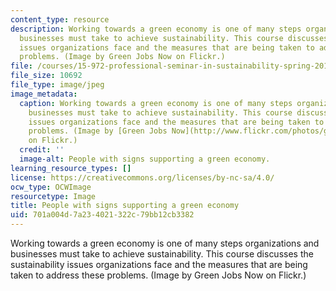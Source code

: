 ```yaml
---
content_type: resource
description: Working towards a green economy is one of many steps organizations and
  businesses must take to achieve sustainability. This course discusses the sustainability
  issues organizations face and the measures that are being taken to address these
  problems. (Image by Green Jobs Now on Flickr.)
file: /courses/15-972-professional-seminar-in-sustainability-spring-2010/701a004d7a234021322c79bb12cb3382_15-972s10-th.jpg
file_size: 10692
file_type: image/jpeg
image_metadata:
  caption: Working towards a green economy is one of many steps organizations and
    businesses must take to achieve sustainability. This course discusses the sustainability
    issues organizations face and the measures that are being taken to address these
    problems. (Image by [Green Jobs Now](http://www.flickr.com/photos/green4all/2987368178/)
    on Flickr.)
  credit: ''
  image-alt: People with signs supporting a green economy.
learning_resource_types: []
license: https://creativecommons.org/licenses/by-nc-sa/4.0/
ocw_type: OCWImage
resourcetype: Image
title: People with signs supporting a green economy
uid: 701a004d-7a23-4021-322c-79bb12cb3382
---
```

Working towards a green economy is one of many steps organizations and businesses must take to achieve sustainability. This course discusses the sustainability issues organizations face and the measures that are being taken to address these problems. (Image by Green Jobs Now on Flickr.)